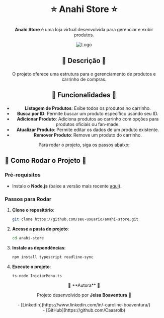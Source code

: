 # <p align="center">⭐ **Anahi Store** ⭐</p>

<p align="center"><strong>Anahi Store</strong> é uma loja virtual desenvolvida para gerenciar e exibir produtos.</p>

<p align="center">
  <img src="https://midias.em.com.br/_midias/png/2024/09/09/anahi_comenta_sua_volta_a_tv_mexicana-39876574.png" alt="Logo" />
</p>

## <p align="center">🌟 Descrição 🌟</p>

<p align="center">
  O projeto oferece uma estrutura para o gerenciamento de produtos e carrinho de compras.
</p>

## <p align="center">🌟 Funcionalidades 🌟</p>

<ul align="center">
  <li><strong>Listagem de Produtos</strong>: Exibe todos os produtos no carrinho.</li>
  <li><strong>Busca por ID</strong>: Permite buscar um produto específico usando seu ID.</li>
  <li><strong>Adicionar Produto</strong>: Adiciona produtos ao carrinho com opções para produtos oficiais ou fan-made.</li>
  <li><strong>Atualizar Produto</strong>: Permite editar os dados de um produto existente.</li>
  <li><strong>Remover Produto</strong>: Remove um produto do carrinho.</li>
</ul>

<p align="center">Para rodar o projeto, siga os passos abaixo:</p>

## 🌟 Como Rodar o Projeto 🌟

### **Pré-requisitos**
- Instale o **Node.js** (baixe a versão mais recente [aqui](https://nodejs.org/)).

### **Passos para Rodar**
1. **Clone o repositório**:
    ```bash
    git clone https://github.com/seu-usuario/anahi-store.git
    ```

2. **Acesse a pasta do projeto**:
    ```bash
    cd anahi-store
    ```

3. **Instale as dependências**:
    ```bash
    npm install typescript readline-sync
    ```

4. **Execute o projeto**:
    ```bash
    ts-node IniciarMenu.ts
    ```

<p align="center">🌟 **Autora** 🌟</p>

<p align="center">
  Projeto desenvolvido por <strong>Jeisa Boaventura</strong> 🌟
</p>

<p align="center">
  - [LinkedIn](https://www.linkedin.com/in/-caroline-boaventura/) <br>
  - [GitHub](https://github.com/Caaarolb)
</p>

